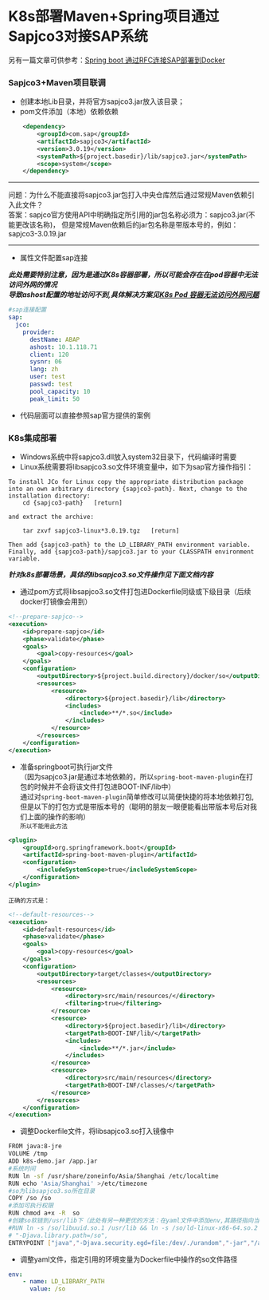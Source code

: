 # K8s部署Maven+Spring项目通过Sapjco3对接SAP系统
另有一篇文章可供参考：[Spring boot 通过RFC连接SAP部署到Docker](https://blog.csdn.net/wenfeifang/article/details/88676326)
### Sapjco3+Maven项目联调

*  创建本地Lib目录，并将官方sapjco3.jar放入该目录；
*  pom文件添加（本地）依赖依赖

```xml
    <dependency>
        <groupId>com.sap</groupId>
        <artifactId>sapjco3</artifactId>
        <version>3.0.19</version>
        <systemPath>${project.basedir}/lib/sapjco3.jar</systemPath>
        <scope>system</scope>
    </dependency>
```
***
问题：为什么不能直接将sapjco3.jar包打入中央仓库然后通过常规Maven依赖引入此文件？<br/>
答案：sapjco官方使用API中明确指定所引用的jar包名称必须为：sapjco3.jar(不能更改该名称)，
但是常规Maven依赖后的jar包名称是带版本号的，例如：sapjco3-3.0.19.jar
***
* 属性文件配置sap连接

***此处需要特别注意，因为是通过K8s容器部署，所以可能会存在在pod容器中无法访问外网的情况<br>
导致ashost配置的地址访问不到,具体解决方案见[K8s Pod 容器无法访问外网问题](https://note.youdao.com/web/#/file/3DCA404A774A457884E226AA65EFF0F9/note/WEB1f367668f41969265628dc980c0b6ebc/)***

```yaml
#sap连接配置
sap:
  jco:
    provider:
      destName: ABAP
      ashost: 10.1.118.71
      client: 120
      sysnr: 06
      lang: zh
      user: test
      passwd: test
      pool_capacity: 10
      peak_limit: 50
```
* 代码层面可以直接参照sap官方提供的案例


### K8s集成部署

* Windows系统中将sapjco3.dll放入system32目录下，代码编译时需要
* Linux系统需要将libsapjco3.so文件环境变量中，如下为sap官方操作指引：
```text
To install JCo for Linux copy the appropriate distribution package into an own arbitrary directory {sapjco3-path}. Next, change to the installation directory:
    cd {sapjco3-path}   [return]

and extract the archive:

    tar zxvf sapjco3-linux*3.0.19.tgz   [return]

Then add {sapjco3-path} to the LD_LIBRARY_PATH environment variable.
Finally, add {sapjco3-path}/sapjco3.jar to your CLASSPATH environment variable. 

```
***针对k8s部署场景，具体的libsapjco3.so文件操作见下面文档内容***
* 通过pom方式将libsapjco3.so文件打包进Dockerfile同级或下级目录（后续docker打镜像会用到）
```xml
<!--prepare-sapjco-->
<execution>
    <id>prepare-sapjco</id>
    <phase>validate</phase>
    <goals>
        <goal>copy-resources</goal>
    </goals>
    <configuration>
        <outputDirectory>${project.build.directory}/docker/so</outputDirectory>
        <resources>
            <resource>
                <directory>${project.basedir}/lib</directory>
                <includes>
                    <include>**/*.so</include>
                </includes>
            </resource>
        </resources>
    </configuration>
</execution>
```
* 准备springboot可执行jar文件<br>
（因为sapjco3.jar是通过本地依赖的，所以`spring-boot-maven-plugin`在打包的时候并不会将该文件打包进BOOT-INF/lib中）<br>
通过对`spring-boot-maven-plugin`简单修改可以简便快捷的将本地依赖打包,但是以下的打包方式是带版本号的（聪明的朋友一眼便能看出带版本号后对我们上面的操作的影响）<br>
`所以不能用此方法`
```xml
<plugin>
    <groupId>org.springframework.boot</groupId>
    <artifactId>spring-boot-maven-plugin</artifactId>
    <configuration>
        <includeSystemScope>true</includeSystemScope>
    </configuration>
</plugin>
```
`正确的方式是：`
```xml
<!--default-resources-->
<execution>
    <id>default-resources</id>
    <phase>validate</phase>
    <goals>
        <goal>copy-resources</goal>
    </goals>
    <configuration>
        <outputDirectory>target/classes</outputDirectory>
        <resources>
            <resource>
                <directory>src/main/resources/</directory>
                <filtering>true</filtering>
            </resource>
            <resource>
                <directory>${project.basedir}/lib</directory>
                <targetPath>BOOT-INF/lib/</targetPath>
                <includes>
                    <include>**/*.jar</include>
                </includes>
            </resource>
            <resource>
                <directory>src/main/resources</directory>
                <targetPath>BOOT-INF/classes/</targetPath>
            </resource>
        </resources>
    </configuration>
</execution>
```
* 调整Dockerfile文件，将libsapjco3.so打入镜像中
```bash
FROM java:8-jre
VOLUME /tmp
ADD k8s-demo.jar /app.jar
#系统时间
RUN ln -sf /usr/share/zoneinfo/Asia/Shanghai /etc/localtime
RUN echo 'Asia/Shanghai' >/etc/timezone
#so为libsapjco3.so所在目录
COPY /so /so
#添加可执行权限
RUN chmod a+x -R  so
#创建so软链到/usr/lib下（此处有另一种更优的方法：在yaml文件中添加env,其路径指向当前/so即可【- name: LD_LIBRARY_PATH value: /so】）
#RUN ln -s /so/libuuid.so.1 /usr/lib && ln -s /so/ld-linux-x86-64.so.2 /usr/lib && ln -s /so/libsapjco3.so /usr/lib
# "-Djava.library.path=/so",
ENTRYPOINT ["java","-Djava.security.egd=file:/dev/./urandom","-jar","/app.jar"]
```
* 调整yaml文件，指定引用的环境变量为Dockerfile中操作的so文件路径
```yaml
env:
    - name: LD_LIBRARY_PATH
      value: /so
```
